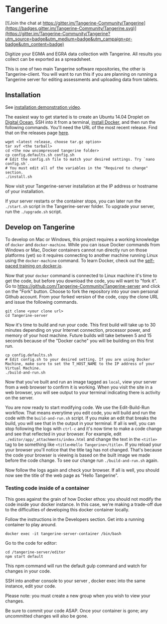 # Tangerine

[![Join the chat at https://gitter.im/Tangerine-Community/Tangerine](https://badges.gitter.im/Tangerine-Community/Tangerine.svg)](https://gitter.im/Tangerine-Community/Tangerine?utm_source=badge&utm_medium=badge&utm_campaign=pr-badge&utm_content=badge)

Digitize your EGMA and EGRA data collection with Tangerine. All results you collect can be exported as a spreadsheet.

This is one of two main Tangerine software repositories, the other is Tangerine-client. You will want to run this if you are planning on running a Tangerine server for editing assessments and uploading data from tablets.  

## Installation

See [installation demonstration video](https://vimeo.com/171423878).

The easiest way to get started is to create an Ubuntu 14.04 Droplet on [Digital Ocean](https://digitalocean.com), SSH into it from a terminal, [install Docker](https://docs.docker.com/engine/installation/linux/ubuntulinux/), and then run the following commands. You'll need the URL of the most recent release. Find that on the releases page [here](https://github.com/Tangerine-Community/Tangerine-server/releases).
```
wget <latest release, choose tar.gz option>
tar xvf <the tarball>
cd <the now uncompressed tangerine folder>
cp config.defaults.sh config.sh
# Edit the config.sh file to match your desired settings. Try `nano config.sh`. 
# You must edit all of the variables in the "Required to change" section. 
./install.sh
```

Now visit your Tangerine-server installation at the IP address or hostname of your installation.

If your server restarts or the container stops, you can later run the `./start.sh` script in the Tangerine-server folder. To upgrade your server, run the `./upgrade.sh` script. 

## Develop on Tangerine 
To develop on Mac or Windows, this project requires a working knowledge of `docker` and `docker-machine`. While you can issue Docker commands from Windows or Mac, Docker containers cannot run directly run on those platforms (yet) so it requires connecting to another machine running Linux using the `docker-machine` command. To learn Docker, check out the [self-paced training on docker.io](https://training.docker.com/self-paced-training). 

Now that your `docker` command is connected to Linux machine it's time to get the code, but before you download the code, you will want to "fork it". Go to https://github.com/Tangerine-Community/Tangerine-server and click on the "Fork" button. Choose to fork the repository into your own personal Github account. From your forked version of the code, copy the clone URL and issue the following commands.

```
git clone <your clone url>
cd Tangerine-server
```

Now it's time to build and run your code. This first build will take up to 30 minutes depending on your Internet connection, processor power, and memory of your host machine. Future builds will take between 5 and 15 seconds because of the "Docker cache" you will be building on this first run. 

```
cp config.defaults.sh
# Edit config.sh to your desired setting. If you are using Docker Machine, make sure to set the T_HOST_NAME to the IP address of your Virtual Machine.
./build-and-run.sh
```

Now that you've built and run an image tagged as `local`, view your server from a web browser to confirm it is working. When you visit the site in a web browser, you will see output to your terminal indicating there is activity on the server. 

You are now ready to start modifying code. We use the Edit-Build-Run workflow. That means everytime you edit code, you will build and run the code with the `build-and-run.sh` script. If you make an edit that breaks the build, you will see that in the output in your terminal. If all is well, you can stop following the logs with `ctrl-c` and it's now time to make a code change and see that reflected in your browser. For example, edit `./editor/app/_attachments/index.html` and change the text in the `<title>` tag to be something like `<title>Hello Tangerine</title>`. If you reload your your browser you'll notice that the title tag has not changed. That's because the code your browser is viewing is based on the built image we made before the code change. To see our change run `./build-and-run.sh` again. 

Now follow the logs again and check your browser. If all is well, you should now see the title of the web page as "Hello Tangerine".


### Testing code inside of a container 

This goes against the grain of how Docker ethos: you should not modify the code inside your docker instance. In this case, 
we're making a trade-off due to the difficulties of developing this docker container locally. 

Follow the instructions in the Developers section. Get into a running container to play around.

```
docker exec -it tangerine-server-container /bin/bash 
```

Go to the code for editor:

````
cd /tangerine-server/editor
npm start default

````

This npm command will run the default gulp command and watch for changes in your code. 

SSH into another console to your server , docker exec into the same instance, edit your code. 

Please note: you must create a new group when you wish to view your changes.

Be sure to commit your code ASAP. Once your container is gone; any uncommitted changes will also be gone.


